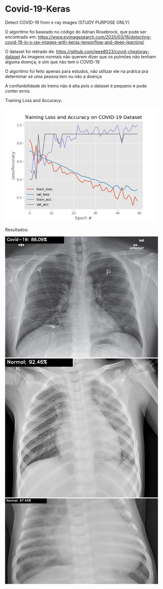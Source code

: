 # Covid-19-Keras
Detect COVID-19 from x-ray images (STUDY PURPOSE ONLY)

O algoritmo foi baseado no código do Adrian Rosebrock, que pode ser encontrado em:
https://www.pyimagesearch.com/2020/03/16/detecting-covid-19-in-x-ray-images-with-keras-tensorflow-and-deep-learning/

O dataset foi retirado de:
https://github.com/ieee8023/covid-chestxray-dataset
As imagens normais não querem dizer que os pulmões não tenham alguma doença, e sim que não tem o COVID-19

O algoritmo foi feito apenas para estudos, não utilizar ele na prática pra determinar se uma pessoa tem ou não a doença

A confianbilidade do treino não é alta pois o dataset é pequeno e pode conter erros


Training Loss and Accuracy:

![Training Loss and Accuracy](https://github.com/parucker/Covid-19-Keras/blob/master/grafic.png)

Resultados:

![Result 0](https://github.com/parucker/Covid-19-Keras/blob/master/Results/result0.png)
![Result 1](https://github.com/parucker/Covid-19-Keras/blob/master/Results/result1.png)
![Result 2](https://github.com/parucker/Covid-19-Keras/blob/master/Results/result2.png)
